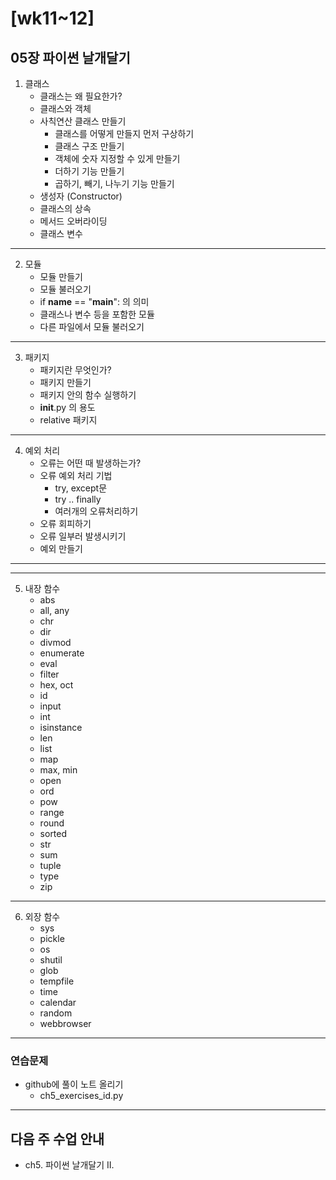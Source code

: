 # [wk11~12]

## 05장 파이썬 날개달기

1. 클래스
   - 클래스는 왜 필요한가?
   - 클래스와 객체
   - 사칙연산 클래스 만들기
     - 클래스를 어떻게 만들지 먼저 구상하기
     - 클래스 구조 만들기
     - 객체에 숫자 지정할 수 있게 만들기
     - 더하기 기능 만들기
     - 곱하기, 빼기, 나누기 기능 만들기
   - 생성자 (Constructor)
   - 클래스의 상속
   - 메서드 오버라이딩
   - 클래스 변수
---
2. 모듈
   - 모듈 만들기
   - 모듈 불러오기
   - if __name__ == "__main__": 의 의미
   - 클래스나 변수 등을 포함한 모듈
   - 다른 파일에서 모듈 불러오기
---
3. 패키지
   - 패키지란 무엇인가?
   - 패키지 만들기
   - 패키지 안의 함수 실행하기
   - __init__.py 의 용도
   - relative 패키지
---                     
4. 예외 처리
   - 오류는 어떤 때 발생하는가?
   - 오류 예외 처리 기법
     - try, except문
     - try .. finally
     - 여러개의 오류처리하기
   - 오류 회피하기
   - 오류 일부러 발생시키기
   - 예외 만들기
---   
---
5. 내장 함수
   - abs
   - all, any
   - chr
   - dir
   - divmod
   - enumerate
   - eval
   - filter
   - hex, oct
   - id
   - input
   - int
   - isinstance
   - len
   - list
   - map
   - max, min
   - open
   - ord
   - pow
   - range
   - round
   - sorted
   - str
   - sum
   - tuple
   - type
   - zip
---
6. 외장 함수
   - sys
   - pickle
   - os
   - shutil
   - glob
   - tempfile
   - time
   - calendar
   - random
   - webbrowser
---               

### 연습문제

- github에 풀이 노트 올리기
  - ch5_exercises_id.py

---

## 다음 주 수업 안내
- ch5. 파이썬 날개달기 II.


